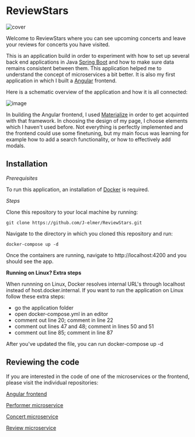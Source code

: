 # ReviewStars
![cover](https://user-images.githubusercontent.com/75163176/167580311-31988630-0a87-47d3-b098-22de4b9442f2.png)

Welcome to ReviewStars where you can see upcoming concerts and leave your reviews for concerts you have visited. 

This is an application build in order to experiment with how to set up several back end applications in Java [Spring Boot](https://spring.io/projects/spring-boot) and how to make sure data remains consistent between them. This application helped me to understand the concept of microservices a bit better. It is also my first application in which I built a [Angular](https://angular.io/) frontend. 

Here is a schematic overview of the application and how it is all connected:

![image](https://user-images.githubusercontent.com/75163176/167581524-06ab10cd-00bf-4ccb-8c32-6bc07dc75ded.png)

In building the Angular frontend, I used [Materialize](https://materializecss.com/) in order to get acquinted with that framework. In choosing the design of my page, I choose elements which I haven't used before. Not everything is perfectly implemented and the frontend could use some finetuning, but my main focus was learning for example how to add a search functionality, or how to effectively add modals. 

## Installation

*Prerequisites*

To run this application, an installation of [Docker](https://docker.io/) is required.

*Steps*

Clone this repository to your local machine by running:

```
git clone https://github.com/J-elmer/ReviewStars.git
```

Navigate to the directory in which you cloned this repository and run:

```
docker-compose up -d
```

Once the containers are running, navigate to http://localhost:4200 and you should see the app.


**Running on Linux? Extra steps**

When runnning on Linux, Docker resolves internal URL's through localhost instead of host.docker.internal. If you want to run the application on Linux follow these extra steps:

- go the application folder
- open docker-compose.yml in an editor
- comment out line 20; comment in line 22
- comment out lines 47 and 48; comment in lines 50 and 51
- comment out line 85; comment in line 87

After you've updated the file, you can run docker-compose up -d


## Reviewing the code

If you are interested in the code of one of the microservices or the frontend, please visit the individual repositories:

[Angular frontend](https://github.com/J-elmer/review-stars-frontend)

[Performer microservice](https://github.com/J-elmer/Performer-Microservice)

[Concert microservice](https://github.com/J-elmer/Concert-microservice)

[Review microservice](https://github.com/J-elmer/Review-microservice)
